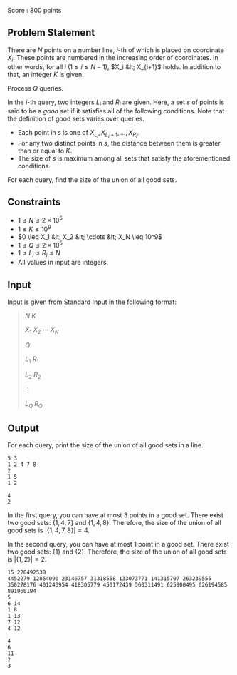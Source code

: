 Score : $800$ points

## Problem Statement

There are $N$ points on a number line, $i$-th of which is placed on coordinate $X_i$.
These points are numbered in the increasing order of coordinates.
In other words, for all $i$ ($1 \leq i \leq N-1$), $X_i &lt; X_{i+1}$ holds.
In addition to that, an integer $K$ is given.

Process $Q$ queries.

In the $i$-th query, two integers $L_i$ and $R_i$ are given.
Here, a set $s$ of points is said to be a *good* set if it satisfies all of the following conditions.
Note that the definition of good sets varies over queries.

- Each point in $s$ is one of $X_{L_i},X_{L_i+1},\ldots,X_{R_i}$.
- For any two distinct points in $s$, the distance between them is greater than or equal to $K$.
- The size of $s$ is maximum among all sets that satisfy the aforementioned conditions.

For each query, find the size of the union of all good sets.

## Constraints

- $1 \leq N \leq 2 \times 10^5$
- $1 \leq K \leq 10^9$
- $0 \leq X_1 &lt; X_2 &lt; \cdots &lt; X_N \leq 10^9$
- $1 \leq Q \leq 2 \times 10^5$
- $1 \leq L_i \leq R_i \leq N$
- All values in input are integers.

## Input

Input is given from Standard Input in the following format:

> $N$ $K$
> 
> $X_1$ $X_2$ $\cdots$ $X_N$
> 
> $Q$
> 
> $L_1$ $R_1$
> 
> $L_2$ $R_2$
> 
> $\vdots$
> 
> $L_Q$ $R_Q$

## Output

For each query, print the size of the union of all good sets in a line.

```input1
5 3
1 2 4 7 8
2
1 5
1 2
```

```output1
4
2
```

In the first query, you can have at most $3$ points in a good set.
There exist two good sets: $\{1,4,7\}$ and $\{1,4,8\}$.
Therefore, the size of the union of all good sets is $|\{1,4,7,8\}|=4$.

In the second query, you can have at most $1$ point in a good set.
There exist two good sets: $\{1\}$ and $\{2\}$.
Therefore, the size of the union of all good sets is $|\{1,2\}|=2$.

```input2
15 220492538
4452279 12864090 23146757 31318558 133073771 141315707 263239555 350278176 401243954 418305779 450172439 560311491 625900495 626194585 891960194
5
6 14
1 8
1 13
7 12
4 12
```

```output2
4
6
11
2
3
```